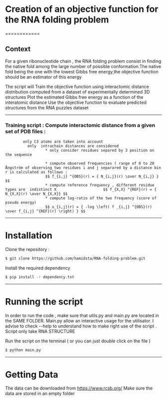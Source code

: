 # Creation of an objective function for the RNA folding problem

============
## Context 

For a given ribonucleotide chain , the RNA folding problem consist in finding the native fold among the large number of possible conformation.The native fold being the one with the lowest Gibbs free energy,the objective function should be an estimator of this energy

The script will  Train the objective function using interactomic distance distribution computed from a dataset of experimentally determined 3D structures
                  Plot the estimated Gibbs free energy as a function of the interatomic distance
                  Use the objective function to evaluate predicted structures from the RNA puzzles dataset

 ---
 ###  Training script : Compute interactomic distance from a given set of PDB files : 
                     
            only C3 atoms are taken into account
              only  intrachain distances are considered
                      * only consider residues separed by 3 position on the sequence
                      
                      * compute observed frequencies ( range of 0 to 20 Ångström of observing two residues i and j separared by a distance bin r is calculated as follows :
                      $$ f_{i,j} ^{OBS}(r) = { N_{i,j}(r) \over N_{i,j} } $$
                      * compute reference frequency , different residue types are  indistinct X                     $$ f_{X,X} ^{REF}(r) = { N_{X,X}(r) \over N_{X,X}} $$
                      * compute log-ratio of the two frequency (score of pseudo energy)
                      $$ u_{i,j}(r) = { -log \left( f _{i,j} ^{OBS}(r) \over f_{i,j} ^{REF}(r) \right) } $$




---
# Installation

Clone the repository :
```bash
$ git clone https://github.com/hamidsta/RNA-folding-problem.git
```
Install the required dependency

```bash
$ pip install -r dependency.txt
```

---
# Running the script

In order to run the code , make sure that utils.py and main.py are located in the SAME FOLDER.
Main.py allow an interactive usage for the utilisator. I advise to check --help to understand how to make right use of the script .
Script only take RNA STRUCTURE 

Run the script on the terminal ( or you can just double click on the file )

```bash
$ python main.py
```

---
# Getting Data
The data can be downloaded  from https://www.rcsb.org/ 
Make sure the data are stored in an empty folder 




